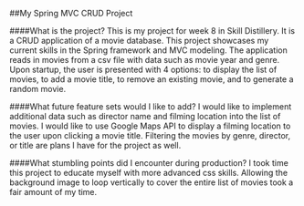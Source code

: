 ##My Spring MVC CRUD Project

####What is the project?
This is my project for week 8 in Skill Distillery. It is a CRUD application of a movie database. This project showcases my current skills in the Spring framework and MVC modeling. The application reads in movies from a csv file with data such as movie year and genre. Upon startup, the user is presented with 4 options: to display the list of movies, to add a movie title, to remove an existing movie, and to generate a random movie.  

####What future feature sets would I like to add?
I would like to implement additional data such as director name and filming location into the list of movies. I would like to use Google Maps API to display a filming location to the user upon clicking a movie title. Filtering the movies by genre, director, or title are plans I have for the project as well.

####What stumbling points did I encounter during production?
I took time this project to educate myself with more advanced css skills. Allowing the background image to loop vertically to cover the entire list of movies took a fair amount of my time.
